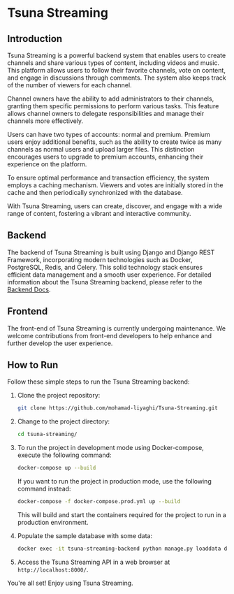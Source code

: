 # Tsuna Streaming

## Introduction <a name="introduction"></a>
Tsuna Streaming is a powerful backend system that enables users to create channels and share various types of content, including videos and music. This platform allows users to follow their favorite channels, vote on content, and engage in discussions through comments. The system also keeps track of the number of viewers for each channel.

Channel owners have the ability to add administrators to their channels, granting them specific permissions to perform various tasks. This feature allows channel owners to delegate responsibilities and manage their channels more effectively.

Users can have two types of accounts: normal and premium. Premium users enjoy additional benefits, such as the ability to create twice as many channels as normal users and upload larger files. This distinction encourages users to upgrade to premium accounts, enhancing their experience on the platform.

To ensure optimal performance and transaction efficiency, the system employs a caching mechanism. Viewers and votes are initially stored in the cache and then periodically synchronized with the database.

With Tsuna Streaming, users can create, discover, and engage with a wide range of content, fostering a vibrant and interactive community.

## Backend <a name="backend"></a>
The backend of Tsuna Streaming is built using Django and Django REST Framework, incorporating modern technologies such as Docker, PostgreSQL, Redis, and Celery. This solid technology stack ensures efficient data management and a smooth user experience.
For detailed information about the Tsuna Streaming backend, please refer to the [Backend Docs](backend/README.md).

## Frontend <a name="frontend"></a>
The front-end of Tsuna Streaming is currently undergoing maintenance. We welcome contributions from front-end developers to help enhance and further develop the user experience.

## How to Run <a name="how-to-run"></a>
Follow these simple steps to run the Tsuna Streaming backend:

1. Clone the project repository:
    ```bash
    git clone https://github.com/mohamad-liyaghi/Tsuna-Streaming.git
    ```

2. Change to the project directory:
    ```bash
    cd tsuna-streaming/
    ```

3. To run the project in development mode using Docker-compose, execute the following command:
    ```bash
    docker-compose up --build
    ```

   If you want to run the project in production mode, use the following command instead:
    ```bash
    docker-compose -f docker-compose.prod.yml up --build
    ```

   This will build and start the containers required for the project to run in a production environment.

4. Populate the sample database with some data:
    ```bash
    docker exec -it tsuna-streaming-backend python manage.py loaddata db.json
    ```

5. Access the Tsuna Streaming API in a web browser at `http://localhost:8000/`.

You're all set! Enjoy using Tsuna Streaming.
